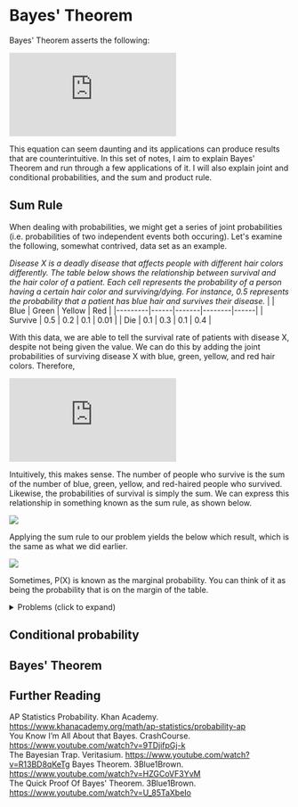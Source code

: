 # Bayes' Theorem
Bayes' Theorem asserts the following:

![](https://latex.codecogs.com/gif.latex?P%28A%7CB%29%3D%5Cfrac%7BP%28B%7CA%29P%28B%29%7D%7BP%28A%29%7D)

This equation can seem daunting and its applications can produce results that are counterintuitive. In this set of notes, I aim to explain Bayes' Theorem and run through a few applications of it. I will also explain joint and conditional probabilities, and the sum and product rule.  

## Sum Rule
When dealing with probabilities, we might get a series of joint probabilities (i.e. probabilities of two independent events both occuring). Let's examine the following, somewhat contrived, data set as an example.

*Disease X is a deadly disease that affects people with different hair colors differently. The table below shows the relationship between survival and the hair color of a patient. Each cell represents the probability of a person having a certain hair color and surviving/dying. For instance, 0.5 represents the probability that a patient has blue hair and survives their disease.*
|         | Blue | Green | Yellow | Red  |
|---------|------|-------|--------|------|
| Survive | 0.5  | 0.2   | 0.1    | 0.01 |
| Die     | 0.1  | 0.3   | 0.1    | 0.4  |

With this data, we are able to tell the survival rate of patients with disease X, despite not being given the value. We can do this by adding the joint probabilities of surviving disease X with blue, green, yellow, and red hair colors. Therefore,

![](https://latex.codecogs.com/gif.latex?P%28%5Ctext%7Bsurvival%7D%29%3D0.5&plus;0.2&plus;0.1&plus;0.01%3D0.81)

Intuitively, this makes sense. The number of people who survive is the sum of the number of blue, green, yellow, and red-haired people who survived. Likewise, the probabilities of survival is simply the sum. We can express this relationship in something known as the sum rule, as shown below. 

![](https://latex.codecogs.com/gif.latex?P(\text{X})=P(x,y_1)&plus;P(x,y_2)&plus;...&plus;P(x,y_n))

Applying the sum rule to our problem yields the below which result, which is the same as what we did earlier.

![](https://latex.codecogs.com/gif.latex?P(\text{survival})=P(\text{s},\text{green})&plus;P(\text{s},\text{yellow})&plus;P(\text{s},\text{red})&plus;P(\text{s},\text{blue}))

Sometimes, P(X) is known as the marginal probability. You can think of it as being the probability that is on the margin of the table.

<details>
  <summary>Problems (click to expand)</summary>
  1. Using the above data set, find the probability of a patient with disease X having blue hair.
  2. What is the sum of all the joint probabilities of a data set? Explain why.
</details>

## Conditional probability

## Bayes' Theorem

## Further Reading
AP Statistics Probability. Khan Academy. https://www.khanacademy.org/math/ap-statistics/probability-ap  
You Know I’m All About that Bayes. CrashCourse. https://www.youtube.com/watch?v=9TDjifpGj-k  
The Bayesian Trap. Veritasium. https://www.youtube.com/watch?v=R13BD8qKeTg
Bayes Theorem. 3Blue1Brown. https://www.youtube.com/watch?v=HZGCoVF3YvM  
The Quick Proof Of Bayes' Theorem. 3Blue1Brown. https://www.youtube.com/watch?v=U_85TaXbeIo  

